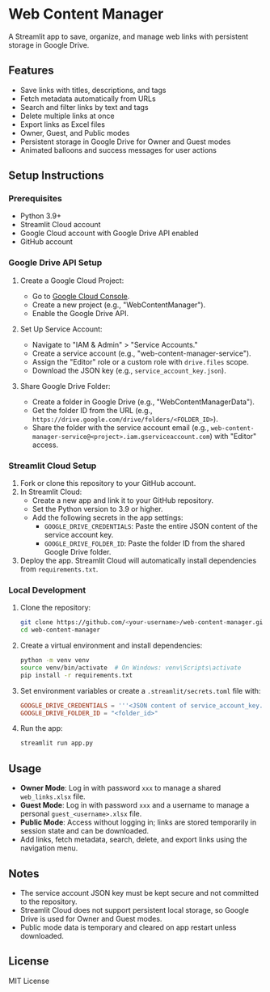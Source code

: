 # Web Content Manager

A Streamlit app to save, organize, and manage web links with persistent storage in Google Drive.

## Features
- Save links with titles, descriptions, and tags
- Fetch metadata automatically from URLs
- Search and filter links by text and tags
- Delete multiple links at once
- Export links as Excel files
- Owner, Guest, and Public modes
- Persistent storage in Google Drive for Owner and Guest modes
- Animated balloons and success messages for user actions

## Setup Instructions

### Prerequisites
- Python 3.9+
- Streamlit Cloud account
- Google Cloud account with Google Drive API enabled
- GitHub account

### Google Drive API Setup
1. Create a Google Cloud Project:
   - Go to [Google Cloud Console](https://console.cloud.google.com/).
   - Create a new project (e.g., "WebContentManager").
   - Enable the Google Drive API.

2. Set Up Service Account:
   - Navigate to "IAM & Admin" > "Service Accounts."
   - Create a service account (e.g., "web-content-manager-service").
   - Assign the "Editor" role or a custom role with `drive.files` scope.
   - Download the JSON key (e.g., `service_account_key.json`).

3. Share Google Drive Folder:
   - Create a folder in Google Drive (e.g., "WebContentManagerData").
   - Get the folder ID from the URL (e.g., `https://drive.google.com/drive/folders/<FOLDER_ID>`).
   - Share the folder with the service account email (e.g., `web-content-manager-service@<project>.iam.gserviceaccount.com`) with "Editor" access.

### Streamlit Cloud Setup
1. Fork or clone this repository to your GitHub account.
2. In Streamlit Cloud:
   - Create a new app and link it to your GitHub repository.
   - Set the Python version to 3.9 or higher.
   - Add the following secrets in the app settings:
     - `GOOGLE_DRIVE_CREDENTIALS`: Paste the entire JSON content of the service account key.
     - `GOOGLE_DRIVE_FOLDER_ID`: Paste the folder ID from the shared Google Drive folder.
3. Deploy the app. Streamlit Cloud will automatically install dependencies from `requirements.txt`.

### Local Development
1. Clone the repository:
   ```bash
   git clone https://github.com/<your-username>/web-content-manager.git
   cd web-content-manager
   ```
2. Create a virtual environment and install dependencies:
   ```bash
   python -m venv venv
   source venv/bin/activate  # On Windows: venv\Scripts\activate
   pip install -r requirements.txt
   ```
3. Set environment variables or create a `.streamlit/secrets.toml` file with:
   ```toml
   GOOGLE_DRIVE_CREDENTIALS = '''<JSON content of service_account_key.json>'''
   GOOGLE_DRIVE_FOLDER_ID = "<folder_id>"
   ```
4. Run the app:
   ```bash
   streamlit run app.py
   ```

## Usage
- **Owner Mode**: Log in with password `xxx` to manage a shared `web_links.xlsx` file.
- **Guest Mode**: Log in with password `xxx` and a username to manage a personal `guest_<username>.xlsx` file.
- **Public Mode**: Access without logging in; links are stored temporarily in session state and can be downloaded.
- Add links, fetch metadata, search, delete, and export links using the navigation menu.

## Notes
- The service account JSON key must be kept secure and not committed to the repository.
- Streamlit Cloud does not support persistent local storage, so Google Drive is used for Owner and Guest modes.
- Public mode data is temporary and cleared on app restart unless downloaded.

## License
MIT License
